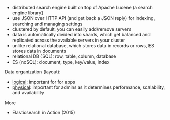 - distributed search engine built on top of Apache Lucene (a search engine
  library)
- use JSON over HTTP API (and get back a JSON reply) for indexing, searching
  and managing settings
- clustered by default, you can easily add/remove servers
- data is automatically divided into shards, which get balanced and replicated
  across the available servers in your cluster
- unlike relational database, which stores data in records or rows, ES stores
  data in documents
- relational DB (SQL): row, table, column, database
- ES (noSQL): document, type, key/value, index

Data organization (layout):
- [logical](https://raw.github.com/jreisinger/blog/master/files/es_logical.jpg):
  important for for apps
- [physical](https://raw.github.com/jreisinger/blog/master/files/es_physical.jpg):
  important for admins as it determines performance, scalability, and availability

More
- Elasticsearch in Action (2015)
